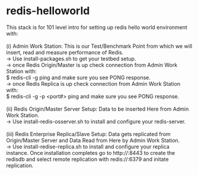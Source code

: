 # redis-helloworld

This stack is for 101 level intro for setting up redis hello world environment with: <br><br>
(i) Admin Work Station: This is our Test/Benchmark Point from which we will insert, read and measure performance of Redis.<br>
-> Use install-packages.sh to get your testbed setup. <br>
-> once Redis Origin/Master is up check connection from Admin Work Station with: <br>
$ redis-cli -g <ip-of-redis-osserver> ping and make sure you see PONG response. <br>
 -> once Redis Replica is up check connection from Admin Work Station with:<br> 
$ redis-cli -g <ip-of-redise-replica> -p <port#> ping and make sure you see PONG response. <br><br>
(ii) Redis Origin/Master Server Setup: Data to be inserted Here from Admin Work Station.<br>
  -> Use install-redis-osserver.sh to install and configure your redis-server. <br><br>
(iii) Redis Enterprise Replica/Slave Setup: Data gets replicated from Origin/Master Server and Data Read from Here by Admin Work Station.<br>
  -> Use install-redise-replica.sh to install and configure your replica instance. Once installation completes go to http://<ip>:8443 to create the redisdb and select remote replication with redis://<ip-of-redis-osserver>:6379 and initate replication. <br> <br>



